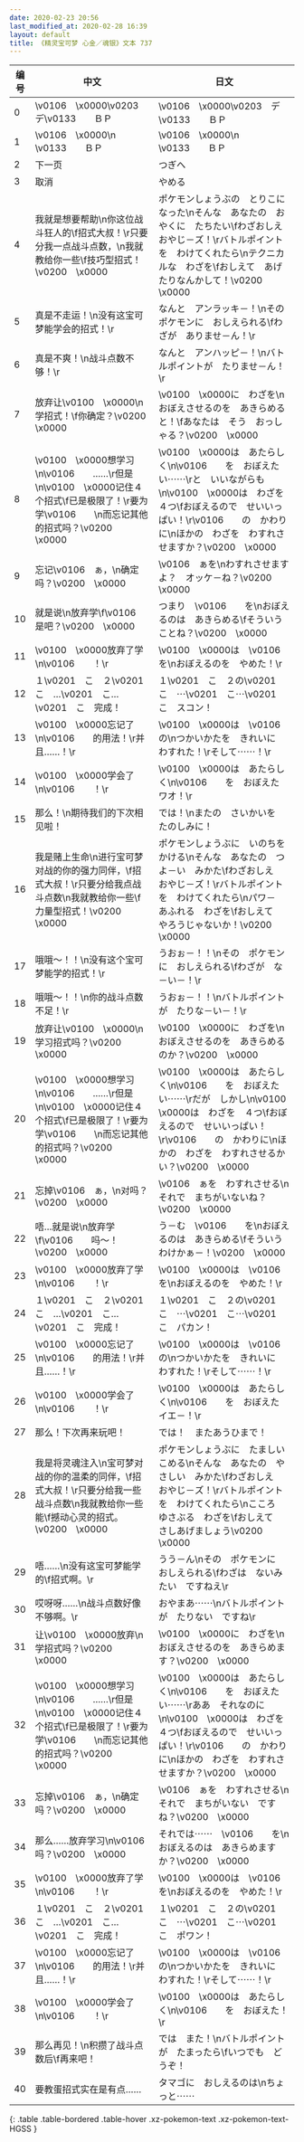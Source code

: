 ```yaml
---
date: 2020-02-23 20:56
last_modified_at: 2020-02-28 16:39
layout: default
title: 《精灵宝可梦 心金／魂银》文本 737
---
```

| 编号 | 中文 | 日文 |
| ---- | ---- | ---- |
| 0 | \v0106　\x0000\v0203　デ\v0133　　ＢＰ | \v0106　\x0000\v0203　デ\v0133　　ＢＰ |
| 1 | \v0106　\x0000\n　　　　　\v0133　　ＢＰ | \v0106　\x0000\n　　　　　\v0133　　ＢＰ |
| 2 | 下一页 | つぎへ |
| 3 | 取消 | やめる |
| 4 | 我就是想要帮助\n你这位战斗狂人的\f招式大叔！\r只要分我一点战斗点数，\n我就教给你一些\f技巧型招式！\v0200　\x0000 | ポケモンしょうぶの　とりこになった\nそんな　あなたの　おやくに　たちたい\fわざおしえ　おやじ－ズ！\rバトルポイントを　わけてくれたら\nテクニカルな　わざを\fおしえて　あげたりなんかして！\v0200　\x0000 |
| 5 | 真是不走运！\n没有这宝可梦能学会的招式！\r | なんと　アンラッキ－！\nその　ポケモンに　おしえられる\fわざが　ありませ－ん！\r |
| 6 | 真是不爽！\n战斗点数不够！\r | なんと　アンハッピ－！\nバトルポイントが　たりませ－ん！\r |
| 7 | 放弃让\v0100　\x0000\n学招式！\f你确定？\v0200　\x0000 | \v0100　\x0000に　わざを\nおぼえさせるのを　あきらめると！\fあなたは　そう　おっしゃる？\v0200　\x0000 |
| 8 | \v0100　\x0000想学习\n\v0106　　……\r但是\n\v0100　\x0000记住４个招式\f已是极限了！\r要为学\v0106　　\n而忘记其他的招式吗？\v0200　\x0000 | \v0100　\x0000は　あたらしく\n\v0106　　を　おぼえたい⋯⋯\rと　いいながらも\n\v0100　\x0000は　わざを　４つ\fおぼえるので　せいいっぱい！\r\v0106　　の　かわりに\nほかの　わざを　わすれさせますか？\v0200　\x0000 |
| 9 | 忘记\v0106　ぁ，\n确定吗？\v0200　\x0000 | \v0106　ぁを\nわすれさせますよ？　オッケ－ね？\v0200　\x0000 |
| 10 | 就是说\n放弃学\f\v0106　　是吧？\v0200　\x0000 | つまり　\v0106　　を\nおぼえるのは　あきらめる\fそういうことね？\v0200　\x0000 |
| 11 | \v0100　\x0000放弃了学\n\v0106　　！\r | \v0100　\x0000は　\v0106　　を\nおぼえるのを　やめた！\r |
| 12 | １\v0201　こ　２\v0201　こ　…\v0201　こ…\v0201　こ　完成！ | １\v0201　こ　２の\v0201　こ　⋯\v0201　こ⋯\v0201　こ　スコン！ |
| 13 | \v0100　\x0000忘记了\n\v0106　　的用法！\r并且……！\r | \v0100　\x0000は　\v0106　　の\nつかいかたを　きれいに　わすれた！\rそして⋯⋯！\r |
| 14 | \v0100　\x0000学会了\n\v0106　　！\r | \v0100　\x0000は　あたらしく\n\v0106　　を　おぼえた　ワオ！\r |
| 15 | 那么！\n期待我们的下次相见啦！ | では！\nまたの　さいかいを　たのしみに！ |
| 16 | 我是赌上生命\n进行宝可梦对战的你的强力同伴，\f招式大叔！\r只要分给我点战斗点数\n我就教给你一些\f力量型招式！\v0200　\x0000 | ポケモンしょうぶに　いのちを　かける\nそんな　あなたの　つよ－い　みかた\fわざおしえ　おやじ－ズ！\rバトルポイントを　わけてくれたら\nパワ－　あふれる　わざを\fおしえて　やろうじゃないか！\v0200　\x0000 |
| 17 | 哦哦～！！\n没有这个宝可梦能学的招式！\r | うおぉ－！！\nその　ポケモンに　おしえられる\fわざが　な－い－！\r |
| 18 | 哦哦～！！\n你的战斗点数不足！\r | うおぉ－！！\nバトルポイントが　たりな－い－！\r |
| 19 | 放弃让\v0100　\x0000\n学习招式吗？\v0200　\x0000 | \v0100　\x0000に　わざを\nおぼえさせるのを　あきらめるのか？\v0200　\x0000 |
| 20 | \v0100　\x0000想学习\n\v0106　　……\r但是\n\v0100　\x0000记住４个招式\f已是极限了！\r要为学\v0106　　\n而忘记其他的招式吗？\v0200　\x0000 | \v0100　\x0000は　あたらしく\n\v0106　　を　おぼえたい⋯⋯\rだが　しかし\n\v0100　\x0000は　わざを　４つ\fおぼえるので　せいいっぱい！\r\v0106　　の　かわりに\nほかの　わざを　わすれさせるかい？\v0200　\x0000 |
| 21 | 忘掉\v0106　ぁ，\n对吗？\v0200　\x0000 | \v0106　ぁを　わすれさせる\nそれで　まちがいないね？\v0200　\x0000 |
| 22 | 唔…就是说\n放弃学\f\v0106　　吗～！\v0200　\x0000 | う－む　\v0106　　を\nおぼえるのは　あきらめる\fそういうわけかぁ－！\v0200　\x0000 |
| 23 | \v0100　\x0000放弃了学\n\v0106　　！\r | \v0100　\x0000は　\v0106　　を\nおぼえるのを　やめた！\r |
| 24 | １\v0201　こ　２\v0201　こ　…\v0201　こ…\v0201　こ　完成！ | １\v0201　こ　２の\v0201　こ　⋯\v0201　こ⋯\v0201　こ　パカン！ |
| 25 | \v0100　\x0000忘记了\n\v0106　　的用法！\r并且……！\r | \v0100　\x0000は　\v0106　　の\nつかいかたを　きれいに　わすれた！\rそして⋯⋯！\r |
| 26 | \v0100　\x0000学会了\n\v0106　　！\r | \v0100　\x0000は　あたらしく\n\v0106　　を　おぼえた　イエ－！\r |
| 27 | 那么！下次再来玩吧！ | では！　またあうひまで！ |
| 28 | 我是将灵魂注入\n宝可梦对战的你的温柔的同伴，\f招式大叔！\r只要分给我一些战斗点数\n我就教给你一些能\f撼动心灵的招式。\v0200　\x0000 | ポケモンしょうぶに　たましい　こめる\nそんな　あなたの　やさしい　みかた\fわざおしえ　おやじ－ズ！\rバトルポイントを　わけてくれたら\nこころ　ゆさぶる　わざを\fおしえて　さしあげましょう\v0200　\x0000 |
| 29 | 唔……\n没有这宝可梦能学的\f招式啊。\r | うう－ん\nその　ポケモンに　おしえられる\fわざは　ないみたい　ですねえ\r |
| 30 | 哎呀呀……\n战斗点数好像不够啊。\r | おやまあ⋯⋯\nバトルポイントが　たりない　ですね\r |
| 31 | 让\v0100　\x0000放弃\n学招式吗？\v0200　\x0000 | \v0100　\x0000に　わざを\nおぼえさせるのを　あきらめます？\v0200　\x0000 |
| 32 | \v0100　\x0000想学习\n\v0106　　……\r但是\n\v0100　\x0000记住４个招式\f已是极限了！\r要为学\v0106　　\n而忘记其他的招式吗？\v0200　\x0000 | \v0100　\x0000は　あたらしく\n\v0106　　を　おぼえたい⋯⋯\rああ　それなのに\n\v0100　\x0000は　わざを　４つ\fおぼえるので　せいいっぱい！\r\v0106　　の　かわりに\nほかの　わざを　わすれさせますか？\v0200　\x0000 |
| 33 | 忘掉\v0106　ぁ，\n确定吗？\v0200　\x0000 | \v0106　ぁを　わすれさせる\nそれで　まちがいない　ですね？\v0200　\x0000 |
| 34 | 那么……放弃学习\n\v0106　　吗？\v0200　\x0000 | それでは⋯⋯　\v0106　　を\nおぼえるのは　あきらめますか？\v0200　\x0000 |
| 35 | \v0100　\x0000放弃了学\n\v0106　　！\r | \v0100　\x0000は　\v0106　　を\nおぼえるのを　やめた！\r |
| 36 | １\v0201　こ　２\v0201　こ　…\v0201　こ…\v0201　こ　完成！ | １\v0201　こ　２の\v0201　こ　⋯\v0201　こ⋯\v0201　こ　ポワン！ |
| 37 | \v0100　\x0000忘记了\n\v0106　　的用法！\r并且……！\r | \v0100　\x0000は　\v0106　　の\nつかいかたを　きれいに　わすれた！\rそして⋯⋯！\r |
| 38 | \v0100　\x0000学会了\n\v0106　　！\r | \v0100　\x0000は　あたらしく\n\v0106　　を　おぼえた！\r |
| 39 | 那么再见！\n积攒了战斗点数后\f再来吧！ | では　また！\nバトルポイントが　たまったら\fいつでも　どうぞ！ |
| 40 | 要教蛋招式实在是有点…… | タマゴに　おしえるのは\nちょっと⋯⋯ |
{: .table .table-bordered .table-hover .xz-pokemon-text .xz-pokemon-text-HGSS }